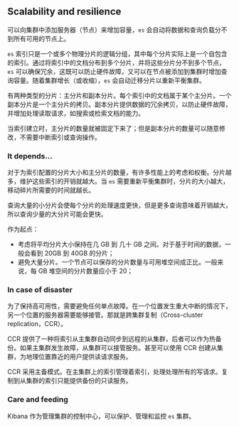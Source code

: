 ## Scalability and resilience

可以向集群中添加服务器（节点）来增加容量，`es` 会自动将数据和查询负载分不到所有可用的节点上。

`es` 索引只是一个或多个物理分片的逻辑分组，其中每个分片实际上是一个自包含的索引。通过将索引中的文档分布到多个分片，并将这些分片分不到多个节点，`es` 可以确保冗余，这既可以防止硬件故障，又可以在节点被添加到集群时增加查询容量。随着集群增长（或收缩），`es` 会自动迁移分片以重新平衡集群。

有两种类型的分片：主分片和副本分片。每个索引中的文档属于某个主分片。一个副本分片是一个主分片的拷贝。副本分片提供数据的冗余拷贝，以防止硬件故障，并增加处理读取请求，如搜索或检索文档的能力。

当索引建立时，主分片的数量就被固定下来了；但是副本分片的数量可以随意修改，不需要中断索引或查询操作。

### It depends...

对于为索引配置的分片大小和主分片的数量，有许多性能上的考虑和权衡。分片越多，维护这些索引的开销就越大。当 `es` 需要重新平衡集群时，分片的大小越大，移动碎片所需要的时间就越长。

查询大量的小分片会使每个分片的处理速度更快，但是更多查询意味着开销越大，所以查询少量的大分片可能会更快。

作为起点：

- 考虑将平均分片大小保持在几 GB 到 几十 GB 之间。对于基于时间的数据，一般会看到 20GB 到 40GB 的分片；
- 避免大量分片。一个节点可以保存的分片数量与可用堆空间成正比。一般来说，每 GB 堆空间的分片数量应小于 20；

### In case of disaster

为了保持高可用性，需要避免任何单点故障。在一个位置发生重大中断的情况下，另一个位置的服务器需要能够接管。那就是跨集群复制（Cross-cluster replication，CCR）。

CCR 提供了一种将索引从主集群自动同步到远程的从集群，后者可以作为热备份。如果主集群发生故障，从集群可以接管服务。甚至可以使用 CCR 创建从集群，为地理位置靠近的用户提供读请求服务。

CCR 采用主备模式。在主集群上的索引管理着索引，处理处理所有的写请求。复制到从集群的索引只能提供备份的只读服务。

### Care and feeding

Kibana 作为管理集群的控制中心，可以保护、管理和监控 `es` 集群。
